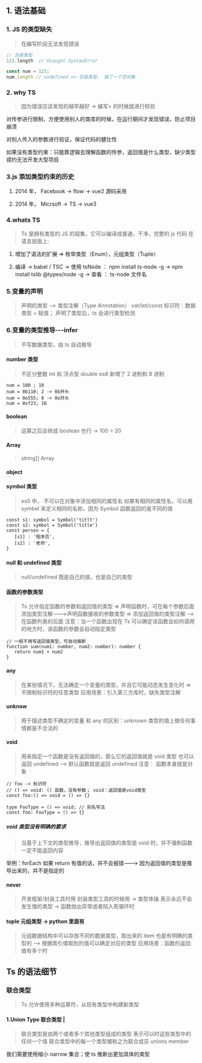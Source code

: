 ## 1. 语法基础

### 1. JS 的类型缺失

> 在编写阶段无法发现错误

```js
// 包装类型
123.length  // Ucaught SyntaxError

const num = 123;
num.length // undefined => 包装类型， 搞了一个空对象
```

### 2. why TS

> 因为错误应该发现的越早越好 -> 编写> 的时候就进行校验

对传参进行限制，方便使用别人的类库的时候，在运行期间才发现错误，防止项目崩溃

对别人传入的参数进行验证，保证代码的健壮性

如果没有类型约束：只能靠逻辑去理解函数的传参，返回值是什么类型，缺少类型锲约无法开发大型项目

### 3.js 添加类型约束的历史

1. 2014 年， Facebook -> flow -> vue2 源码采用

2. 2014 年， Micrsoft -> TS -> vue3

### 4.whats TS

> Ts 是拥有类型的 JS 的超集，它可以编译成普通，干净，完整的 js 代码
> 在语言层面上:

1. 增加了语法的扩展 => 枚举类型（Enum），元组类型（Tuple）

2. 编译 -> babel / TSC
   -> 使用 tsNode ： npm install ts-node -g
   -> npm install tslib @types/node -g
   -> 查看 ： ts-node 文件名

### 5.变量的声明

> 声明的类型 --> 类型注解（Type Annotation）
> vat/let/const 标识符：数据类型 = 赋值；
> 声明了类型后，ts 会进行类型检测

### 6.变量的类型推导---infer

> 不写数据类型，由 ts 自动推导

#### number 类型

> 不区分整数 int 和 浮点型 double
> es6 新增了 2 进制和 8 进制

```
num = 100 ; 10
num = 0b110; 2 -> 0b开头
num = 0o555; 8 -> 0o开头
num = 0xf23; 16
```

#### boolean

> 运算之后会转成 boolean 也行 -> 100 > 20

#### Array

> string[]
> Array<string>

#### object

#### symbol 类型

> es5 中， 不可以在对象中添加相同的属性名
> 如果有相同的属性名，可以用 symbel 来定义相同的名称，因为 Symbol 函数返回的是不同的值

```
const s1: symbol = Symbol('titlt')
const s2: symbol = Symbol('title')
const person = {
   [s1] : '程序员',
   [s2] : '老师',
}
```

#### null 和 undefined 类型

> null/undefined 既是自己的值，也是自己的类型

#### 函数的参数类型

> Ts 允许指定函数的参数和返回值的类型
> => 声明函数时，可在每个参数后面添加类型注解--->声明函数接收的参数类型
> => 添加返回值的类型注解 --> 在函数列表的后面
> 注意：当一个函数出现在 Ts 可以确定该函数会如何调用的地方时，该函数的参数会自动指定类型

```
// 一般不用写返回值类型，可自动推断
function sum(num1: number, num2: number): number {
   return num1 + num2
}
```

#### any

> 在某些情况下，无法确定一个变量的类型，并且它可能动态发生变化时
> => 不限制标识符的任意类型
> 应用场景：引入第三方库时，缺失类型注解

#### unknow

> 用于描述类型不确定的变量
> 和 any 的区别：unknown 类型的值上做任何事情都是不合法的

#### void

> 用来指定一个函数是没有返回值的，那么它的返回值就是 void 类型
> 也可以返回 undefined --> 默认函数就是返回 undefined
> 注意： 函数本身就是对象

```
// foo -> 标识符
// () => void: () 函数，没有参数； void：返回值是void类型
const foo:() => void = () => {}

type FooType = () => void; // 别名写法
const foo: FooType = () => {}
```

##### void 类型没有明确的要求

> 当基于上下文的类型推导，推导出返回值的类型是 void 时，并不强制函数一定不能返回内容

举例：forEach 如果 return 有值的话，并不会报错---> 因为返回值的类型是推导出来的，并不是指定的

#### never

> 开发框架/封装工具时用
> 封装类型工具的时候用 -> 类型体操
> 表示永远不会发生值的类型 -> 函数抛出异常或者陷入死循环时

#### tuple 元组类型 -> python 里面有

> 元组数据结构中可以存放不同的数据类型，取出来的 item 也是有明确的类型的 --> 根据索引值取到的值可以确定对应的类型
> 应用场景：函数的返回值有多个时

## Ts 的语法细节

### 联合类型

> Ts 允许使用多种运算符，从现有类型中构建新类型

#### 1.Union Type 联合类型 |

> 联合类型是由两个或者多个其他类型组成的类型
> 表示可以时这些类型中的任何一个值
> 联合类型中的每一个类型被称之为联合成员 unions member

我们需要使用缩小 narrow 集合；使 ts 推断出更加具体的类型

####
